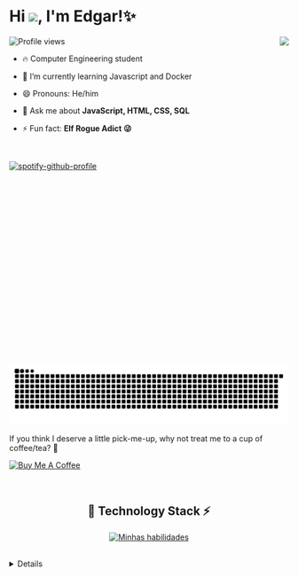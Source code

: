 <h1 align="left">Hi <img src="https://raw.githubusercontent.com/kaueMarques/kaueMarques/master/hi.gif" height="30px">, I'm Edgar!✨</h1>
<img align="right" height="590rem" src="https://raw.githubusercontent.com/gist/Edgarcsr/fe1e878b4665a65c011acfc54eb4d7c8/raw/b4dc4078dea4f5f53370127d5c498d10c7319524/githubCard.svg">
<p align="left"> <img src="https://komarev.com/ghpvc/?username=edgarcsr&color=fb4362" alt="Profile views" /> </p>


- 🔥 Computer Engineering student
  
- 🌱 I’m currently learning Javascript and Docker

- 😄 Pronouns: He/him

- 💬 Ask me about **JavaScript, HTML, CSS, SQL**

- ⚡ Fun fact: **Elf Rogue Adict 😜**

  
<br>

[![spotify-github-profile](https://spotify-github-profile.kittinanx.com/api/view?uid=o6bjo8oj5q15nrortj5bh1v88&cover_image=true&theme=compact&show_offline=false&background_color=121212&interchange=true)](https://spotify-github-profile.kittinanx.com/api/view?uid=o6bjo8oj5q15nrortj5bh1v88&redirect=true)

<br>

<img src="https://raw.githubusercontent.com/Edgarcsr/Edgarcsr/output/snake.svg" alt="Snake animation" />

<br>

If you think I deserve a little pick-me-up, why not treat me to a cup of coffee/tea? 🥺


<a href="https://www.buymeacoffee.com/edgarcsr" target="_blank"><img src="https://cdn.buymeacoffee.com/buttons/v2/default-red.png" alt="Buy Me A Coffee" width="150" ></a>

<br>

<h2 align="center">🚀 Technology Stack ⚡</h2>
<p align="center">
  <a href="https://skillicons.dev">
    <img src="https://skillicons.dev/icons?i=ae,bash,cs,dotnet,cpp,css,eclipse,git,github,html,java,ps,pr,wordpress&perline=6" alt="Minhas habilidades">
  </a>
</p>
<br>

<details>

<details> 
<summary>Github Stats ⚡</summary>

<p align="center">
  <a href="https://git.io/streak-stats">
    <img src="https://streak-stats.demolab.com?user=Edgarcsr&theme=dark&hide_border=true&hide_longest_streak=true" alt="GitHub Streak"/>
  </a>
</p>
</details>
  


<!--
**Edgarcsr/Edgarcsr** is a ✨ _special_ ✨ repository because its `README.md` (this file) appears on your GitHub profile.

Here are some ideas to get you started:

- 🔭 I’m currently working on ...
- 🌱 I’m currently learning ...
- 👯 I’m looking to collaborate on ...
- 🤔 I’m looking for help with ...
- 💬 Ask me about ...
- 📫 How to reach me: ...
- 😄 Pronouns: ...
- ⚡ Fun fact: ...
-->
